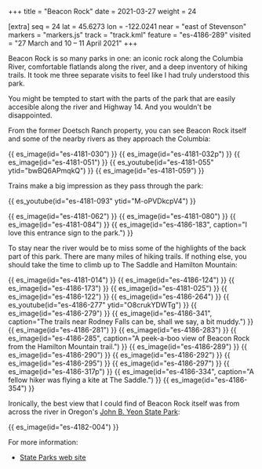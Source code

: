 +++
title = "Beacon Rock"
date = 2021-03-27
weight = 24

[extra]
seq = 24
lat = 45.6273
lon = -122.0241
near = "east of Stevenson"
markers = "markers.js"
track = "track.kml"
feature = "es-4186-289"
visited = "27 March and 10 – 11 April 2021"
+++

Beacon Rock is so many parks in one: an iconic rock along the Columbia River, comfortable flatlands along the river, and a deep inventory of hiking trails. It took me three separate visits to feel like I had truly understood this park.

<!-- more -->

You might be tempted to start with the parts of the park that are easily accesible along the river and Highway 14. And you wouldn't be disappointed.

From the former Doetsch Ranch property, you can see Beacon Rock itself and some of the nearby rivers as they approach the Columbia:

{{ es_image(id="es-4181-030") }}
{{ es_image(id="es-4181-032p") }}
{{ es_image(id="es-4181-051") }}
{{ es_youtube(id="es-4181-055" ytid="bwBQ6APmqkQ") }}
{{ es_image(id="es-4181-059") }}

Trains make a big impression as they pass through the park:

{{ es_youtube(id="es-4181-093" ytid="M-oPVDkcpV4") }}

{{ es_image(id="es-4181-062") }}
{{ es_image(id="es-4181-080") }}
{{ es_image(id="es-4181-084") }}
{{ es_image(id="es-4186-183", caption="I love this entrance sign to the park.") }}

To stay near the river would be to miss some of the highlights of the back part of this park. There are many miles of hiking trails. If nothing else, you should take the time to climb up to The Saddle and Hamilton Mountain:

{{ es_image(id="es-4181-014") }}
{{ es_image(id="es-4186-124") }}
{{ es_image(id="es-4186-173") }}
{{ es_image(id="es-4181-025") }}
{{ es_image(id="es-4186-122") }}
{{ es_image(id="es-4186-264") }}
{{ es_youtube(id="es-4186-277" ytid="O8crukYDWTg") }}
{{ es_image(id="es-4186-279") }}
{{ es_image(id="es-4186-341", caption="The trails near Rodney Falls can be, shall we say, a bit muddy.") }}
{{ es_image(id="es-4186-281") }}
{{ es_image(id="es-4186-283") }}
{{ es_image(id="es-4186-285", caption="A peek-a-boo view of Beacon Rock from the Hamilton Mountain trail.") }}
{{ es_image(id="es-4186-289") }}
{{ es_image(id="es-4186-290") }}
{{ es_image(id="es-4186-292") }}
{{ es_image(id="es-4186-295") }}
{{ es_image(id="es-4186-297") }}
{{ es_image(id="es-4186-317p") }}
{{ es_image(id="es-4186-334", caption="A fellow hiker was flying a kite at The Saddle.") }}
{{ es_image(id="es-4186-354") }}

Ironically, the best view that I could find of Beacon Rock itself was from across the river in Oregon's [John B. Yeon State Park](https://stateparks.oregon.gov/index.cfm?do=park.profile&parkId=114):

{{ es_image(id="es-4182-004") }}

For more information:

* [State Parks web site](https://parks.state.wa.us/474/Beacon-Rock)
